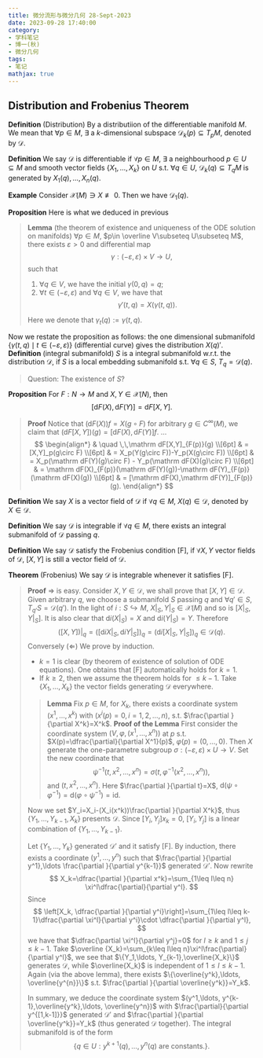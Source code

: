 ```yaml
---
title: 微分流形与微分几何 28-Sept-2023
date: 2023-09-28 17:40:00
category: 
- 学科笔记
- 博一(秋)
- 微分几何
tags: 
- 笔记
mathjax: true
---
```


## Distribution and Frobenius Theorem

**Definition** (Distribution) By a distributiion of the differentiable manifold $M$. We mean that $\forall p\in M$, $\exists$ a $k$-dimensional subspace $\mathscr D_k(p)\subseteq T_pM$, denoted by $\mathscr D$. 

**Definition** We say $\mathscr D$ is differentiable if $\forall p\in M$, $\exists$ a neighbourhood $p\in U\subseteq M$ and smooth vector fields $\{X_1,\ldots, X_k\}$ on $U$ s.t. $\forall q\in U$, $\mathscr D_k(q)\subseteq T_qM$ is generated by $X_1(q),\ldots ,X_n(q)$. 

**Example** Consider $\mathscr X(M)\ni X\not\equiv 0$. Then we have $\mathscr D_1(q)$. 

**Proposition** Here is what we deduced in previous
> **Lemma** (the theorem of existence and uniqueness of the ODE solution on manifolds) $\forall p\in M$, $p\in \overline V\subseteq U\subseteq M$, there exists $\varepsilon > 0$ and differential map 
$$
\gamma:(-\varepsilon, \varepsilon)\times V\to U,
$$
such that
> 1. $\forall  q\in V$, we have the initial $\gamma(0,q)=q$;
> 2. $\forall t\in (-\varepsilon,\varepsilon)$ and $\forall q\in V$, we have that 
$$
\gamma'(t,q)=X(\gamma(t,q)). 
$$
>
> Here we denote that $\gamma_t(q):=\gamma(t,q)$. 

Now we restate the proposition as follows: the one dimensional submanifold $\{\gamma(t,q)\mid t\in (-\varepsilon,\varepsilon)\}$ (differential curve) gives the distribution $X(q)'$. 
**Definition** (integral submanifold) $S$ is a integral submanifold w.r.t. the distribution $\mathscr D$, if $S$ is a local embedding submanifold s.t. $\forall q\in S$, $T_q=\mathscr D(q)$. 

> Question: The existence of $S$? 

**Proposition** For $F:N\to M$ and $X,Y\in \mathscr X(N)$, then 
$$
[\mathrm dF(X),\mathrm dF(Y)]=\mathrm dF[X,Y]. 
$$

> **Proof** Notice that $(\mathrm dF(X))f=X(g\circ F)$ for arbitrary $g\in C^\infty(M)$, we claim that $(\mathrm d F[X,Y])(g)=[\mathrm dF(X),\mathrm d F(Y)]f$. 
> ...
> $$
> \begin{align*}
 & \quad \,\,\mathrm dF[X,Y]_{F(p)}(g) \\[6pt]
 & = [X,Y]_p(g\circ F) \\[6pt]
 & = X_p(Y(g\circ F))-Y_p(X(g\circ F)) \\[6pt]
 & = X_p(\mathrm dF(Y)(g)\circ F) - Y_p(\mathrm dF(X)(g)\circ F) \\[6pt]
 & = \mathrm dF(X)_{F(p)}(\mathrm dF(Y)(g))-\mathrm dF(Y)_{F(p)}(\mathrm dF(X)(g)) \\[6pt]
 & = [\mathrm dF(X),\mathrm dF(Y)]_{F(p)} (g).
\end{align*}
> $$

**Definition** We say $X$ is a vector field of $\mathscr D$ if $\forall q\in M$, $X(q)\in \mathscr D$, denoted by $X\in \mathscr D$. 

**Definition** We say $\mathscr D$ is integrable if $\forall q\in M$, there exists an integral submanifold of $\mathscr D$ passing $q$.

**Definition** We say $\mathscr D$ satisfy the Frobenius condition [F], if $\forall X,Y$ vector fields of $\mathscr D$, $[X,Y]$ is still a vector field of $\mathscr D$. 

**Theorem** (Frobenius) We say $\mathscr D$ is integrable whenever it satisfies [F].
> **Proof**  $\Rightarrow$ is easy. Consider $X,Y\in \mathscr D$, we shall prove that $[X,Y]\in \mathscr D$. Given arbitrary $q$, we choose a submanifold $S$ passing $q$ and $\forall q'\in S$, $T_{q'}S=\mathscr D(q')$. 
> In the light of $i:S\hookrightarrow M$, $X|_S,Y|_S\in \mathscr X(M)$ and so is $[X|_S,Y|_S]$. It is also clear that $\mathrm di(X|_S)=X$ and $\mathrm di(Y|_S)=Y$. Therefore
> $$
> ([X,Y])|_q=([\mathrm di X|_S,\mathrm diY|_S])_q=(\mathrm di[X|_S,Y|_S])_q\in \mathscr D(q).
> $$
> Conversely ($\Leftarrow$) We prove by induction. 
> * $k=1$ is clear (by theorem of existence of solution of ODE equations). One obtains that [F] automatically holds for $k=1$. 
> * If $k\geq 2$, then we assume the theorem holds for $\leq k-1$. Take $\{X_1,\ldots, X_k\}$ the vector fields generating $\mathscr D$ everywhere. 
>> **Lemma** Fix $p\in M$, for $X_k$, there exists a coordinate system $(x^1,\ldots, x^k)$ with $(x^i(p)=0,i=1,2,\ldots, n)$, s.t. $\frac{\partial }{\partial X^k}=X^k$. 
>> **Proof of the Lemma** First consider the coordinate system $(V,\varphi,(x^1,\ldots, x^n))$ at $p$ s.t. $X(p)=\dfrac{\partial}{\partial X^1}(p)$, $\varphi(p)=(0,\ldots, 0)$. Then $X$ generate the one-parametre subgroup $\sigma:(-\varepsilon,\varepsilon)\times U\to V$. Set the new coordinate that
$$
\psi^{-1}(t,x^2,\ldots, x^n)=\sigma(t,\varphi^{-1}(x^2,\ldots, x^n)),
$$
and $(t,x^2,\ldots, x^n)$. Here $\frac{\partial }{\partial t}=X$, $\mathrm d(\psi\circ \varphi^{-1})=\mathrm d(\varphi\circ \psi^{-1})=\mathrm{id}$. 
>> 
> Now we set $Y_i=X_i-(X_i(x^k))\frac{\partial }{\partial X^k}$, thus $\{Y_1,\ldots, Y_{k-1},X_k\}$ presents $\mathscr D$. Since $[Y_i,Y_j]x_k=0$, $[Y_i,Y_j]$ is a linear combination of $\{Y_1,\ldots, Y_{k-1}\}$. 
> 
> Let $\{Y_1,\ldots, Y_k\}$ generated $\mathscr D'$ and it satisfy [F]. By induction, there exists a coordinate $(y^1,\ldots, y^n)$ such that $\frac{\partial }{\partial y^1},\ldots \frac{\partial }{\partial y^{k-1}}$ generated $\mathscr D'$. Now rewrite 
> $$
> X_k=\dfrac{\partial }{\partial x^k}=\sum_{1\leq l\leq n} \xi^l\dfrac{\partial}{\partial y^l}.
> $$
> Since 
> $$
> \left[X_k, \dfrac{\partial }{\partial y^i}\right]=\sum_{1\leq l\leq k-1}\dfrac{\partial \xi^l}{\partial  y^i}\cdot \dfrac{\partial }{\partial y^l},
> $$
> we have that $\dfrac{\partial \xi^l}{\partial y^j}=0$ for $l\geq k$ and $1\leq j\leq k-1$. 
> Take $\overline {X_k}=\sum_{k\leq l\leq n}\xi^l\frac{\partial}{\partial y^l}$, we see that $\{Y_1,\ldots, Y_{k-1},\overline{X_k}\}$ generates $\mathscr D$, while $\overline{X_k}$ is independent of $1\leq l\leq k-1$. Again (via the above lemma), there exists $\{\overline{y^k},\ldots, \overline{y^{n}}\}$ s.t. $\frac{\partial }{\partial \overline{y^k}}=Y_k$. 
>
> In summary, we deduce the coordinate system $(y^1,\ldots, y^{k-1},\overline{y^k},\ldots, \overline{y^n})$ with $\frac{\partial}{\partial y^{[1,k-1]}}$ generated $\mathscr D'$ and $\frac{\partial }{\partial \overline{y^k}}=Y_k$ (thus generated $\mathscr D$ together). The integral submanifold is of the form
> $$
> \{q\in U: y^{k+1}(q),\ldots, y^{n}(q)\text{ are constants.}\}.
> $$
